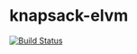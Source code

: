 # knapsack-elvm
[![Build Status](https://travis-ci.org/nwtgck/knapsack-elvm-haskell.svg?branch=master)](https://travis-ci.org/nwtgck/knapsack-elvm-haskell)
